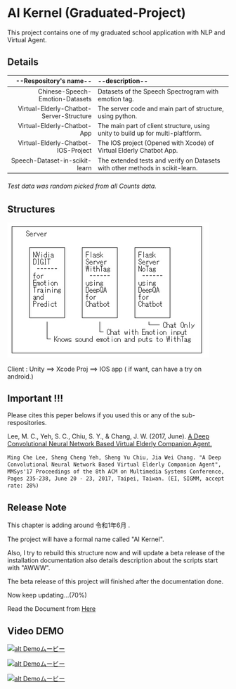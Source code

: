 # AI Kernel (Graduated-Project)

This project contains one of my graduated school application with NLP and Virtual Agent.

## Details 
|    --Respository's name--                |      --description--                                                            |
| ----------------------------------------:|:------------------------------------------------------------------------------- |
| Chinese-Speech-Emotion-Datasets          | Datasets of the Speech Spectrogram with emotion tag.                            |
| Virtual-Elderly-Chatbot-Server-Structure | The server code and main part of structure, using python.                       |
| Virtual-Elderly-Chatbot-App              | The main part of client structure, using unity to build up for multi-plaftform. |
| Virtual-Elderly-Chatbot-IOS-Project      | The IOS project (Opened with Xcode) of Virtual Elderly Chatbot App.             |
| Speech-Dataset-in-scikit-learn           | The extended tests and verify on Datasets with other methods in scikit-learn.   |

###### Test data was random picked from all Counts data.

## Structures

![alt text](/StructureMap.png)

 Client : Unity ==> Xcode Proj ==> IOS app ( if want, can have a try on android.)

## Important !!!

Please cites this peper belows if you used this or any of the sub-respositories.

Lee, M. C., Yeh, S. C., Chiu, S. Y., & Chang, J. W. (2017, June). [A Deep Convolutional Neural Network Based Virtual Elderly Companion Agent.](http://dl.acm.org/citation.cfm?id=3083220)

```
Ming Che Lee, Sheng Cheng Yeh, Sheng Yu Chiu, Jia Wei Chang. "A Deep Convolutional Neural Network Based Virtual Elderly Companion Agent", MMSys'17 Proceedings of the 8th ACM on Multimedia Systems Conference, Pages 235-238, June 20 - 23, 2017, Taipei, Taiwan. (EI, SIGMM, accept rate: 28%)
```

## Release Note

This chapter is adding around 令和1年6月 .

The project will have a formal name called "AI Kernel".

Also, I try to rebuild this structure now and will update a beta release of the installation documentation also details description about the scripts start with "AWWW".

The beta release of this project will finished after the documentation done.

Now keep updating...(70%)

Read the Document from [Here](.Docs#content--%E7%9B%AE%E6%AC%A1--%E7%9B%AE%E9%8C%84)

## Video DEMO

[![alt Demoムービー](http://i3.ytimg.com/vi/wqTBv9_8EjE/hqdefault.jpg)](https://www.youtube.com/watch?v=wqTBv9_8EjE "Demoムービー０１")

[![alt Demoムービー](http://i3.ytimg.com/vi/1_LBBT-oB3Q/hqdefault.jpg)](https://www.youtube.com/watch?v=1_LBBT-oB3Q "Demoムービー０２")

[![alt Demoムービー](http://i3.ytimg.com/vi/erXPXfhu_zI/hqdefault.jpg)](hhttps://www.youtube.com/watch?v=erXPXfhu_zI "Demoムービー０３")

